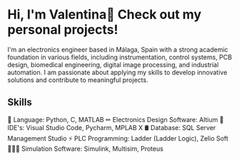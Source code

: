 # Hi, I'm Valentina👋 Check out my personal projects!

I'm an electronics engineer based in Málaga, Spain with a strong academic foundation in various fields, including instrumentation, control systems, PCB design, biomedical engineering, digital image processing, and industrial automation. I am passionate about applying my skills to develop innovative solutions and contribute to meaningful projects.

## Skills
📜 Language: Python, C, MATLAB
✏ Electronics Design Software: Altium
🔧 IDE's: Visual Studio Code, Pycharm, MPLAB X
🛢 Database: SQL Server Management Studio
⚡ PLC Programming: Ladder (Ladder Logic), Zelio Soft
👨🏼‍🎨 Simulation Software: Simulink, Multisim, Proteus

